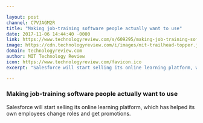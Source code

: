 ```yaml
---

layout: post
channel: C7VJAGM2R
title: "Making job-training software people actually want to use"
date: 2017-11-06 14:44:40 -0000
link: https://www.technologyreview.com/s/609295/making-job-training-software-people-actually-want-to-use/
image: https://cdn.technologyreview.com/i/images/mit-trailhead-topper.jpg?cx=0&cy=148&cw=2760&ch=1552&sw=1200
domain: technologyreview.com
author: MIT Technology Review
icon: https://www.technologyreview.com/favicon.ico
excerpt: "Salesforce will start selling its online learning platform, which has helped its own employees change roles and get promotions."

---
```


### Making job-training software people actually want to use

Salesforce will start selling its online learning platform, which has helped its own employees change roles and get promotions.
